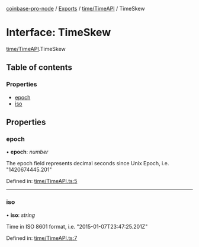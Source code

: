 [coinbase-pro-node](../README.md) / [Exports](../modules.md) / [time/TimeAPI](../modules/time_timeapi.md) / TimeSkew

# Interface: TimeSkew

[time/TimeAPI](../modules/time_timeapi.md).TimeSkew

## Table of contents

### Properties

- [epoch](time_timeapi.timeskew.md#epoch)
- [iso](time_timeapi.timeskew.md#iso)

## Properties

### epoch

• **epoch**: *number*

The epoch field represents decimal seconds since Unix Epoch, i.e. "1420674445.201"

Defined in: [time/TimeAPI.ts:5](https://github.com/bennycode/coinbase-pro-node/blob/760c258/src/time/TimeAPI.ts#L5)

___

### iso

• **iso**: *string*

Time in ISO 8601 format, i.e. "2015-01-07T23:47:25.201Z"

Defined in: [time/TimeAPI.ts:7](https://github.com/bennycode/coinbase-pro-node/blob/760c258/src/time/TimeAPI.ts#L7)
